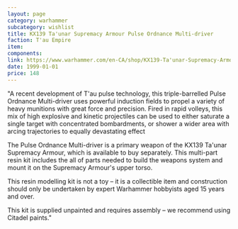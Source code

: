 ```yaml
---
layout: page
category: warhammer
subcategory: wishlist
title: KX139 Ta'unar Supremacy Armour Pulse Ordnance Multi-driver
faction: T'au Empire
item:
components:
link: https://www.warhammer.com/en-CA/shop/KX139-Ta'unar-Supremacy-Armour-Pulse-Ordnance-Multi-driver
date: 1999-01-01
price: 148
---
```


"A recent development of T'au pulse technology, this triple-barrelled Pulse Ordnance Multi-driver uses powerful induction fields to propel a variety of heavy munitions with great force and precision. Fired in rapid volleys, this mix of high explosive and kinetic projectiles can be used to either saturate a single target with concentrated bombardments, or shower a wider area with arcing trajectories to equally devastating effect

The Pulse Ordnance Multi-driver is a primary weapon of the KX139 Ta'unar Supremacy Armour, which is available to buy separately. This multi-part resin kit includes the all of parts needed to build the weapons system and mount it on the Supremacy Armour's upper torso.

This resin modelling kit is not a toy – it is a collectible item and construction should only be undertaken by expert Warhammer hobbyists aged 15 years and over.

This kit is supplied unpainted and requires assembly – we recommend using Citadel paints."
